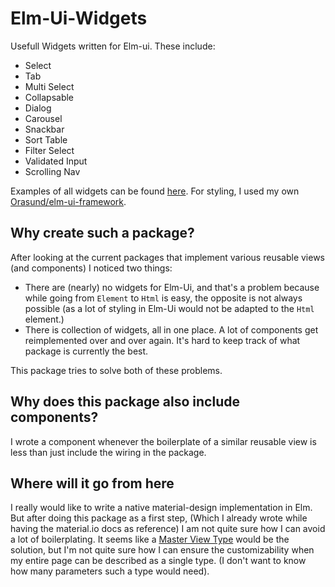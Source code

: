 # Elm-Ui-Widgets

Usefull Widgets written for Elm-ui.
These include:

* Select
* Tab
* Multi Select
* Collapsable
* Dialog
* Carousel
* Snackbar
* Sort Table
* Filter Select
* Validated Input
* Scrolling Nav

Examples of all widgets can be found [here](https://orasund.github.io/elm-ui-widgets/). For styling, I used my own [Orasund/elm-ui-framework](https://package.elm-lang.org/packages/Orasund/elm-ui-framework/latest/).

## Why create such a package?

After looking at the current packages that implement various reusable views (and components) I noticed two things:

* There are (nearly) no widgets for Elm-Ui, and that's a problem because while going from `Element` to `Html` is easy, the opposite is not always possible (as a lot of styling in Elm-Ui would not be adapted to the `Html` element.)
* There is collection of widgets, all in one place. A lot of components get reimplemented over and over again. It's hard to keep track of what package is currently the best.

This package tries to solve both of these problems.

## Why does this package also include components?

I wrote a component whenever the boilerplate of a similar reusable view is less than just include the wiring in the package.

## Where will it go from here

I really would like to write a native material-design implementation in Elm. But after doing this package as a first step, (Which I already wrote while having the material.io docs as reference) I am not quite sure how I can avoid a lot of boilerplating. It seems like a [Master View Type](https://www.freecodecamp.org/news/scaling-elm-views-with-master-view-types/) would be the solution, but I'm not quite sure how I can ensure the customizability when my entire page can be described as a single type. (I don't want to know how many parameters such a type would need).
